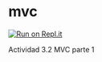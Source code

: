 # mvc
[![Run on Repl.it](https://repl.it/badge/github/yuli-05/mvc)](https://repl.it/github/yuli-05/mvc)

Actividad 3.2 MVC parte 1
